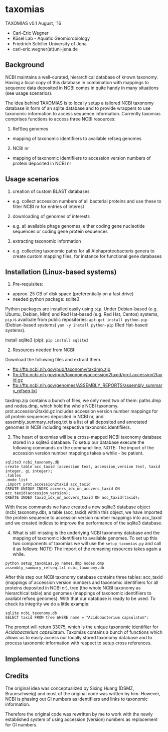 # taxomias                                                                     
TAXOMIAS v0.1 August, '16


* Carl-Eric Wegner
* Küsel Lab - Aquatic Geomicrobiology
* Friedrich Schiller University of Jena
* carl-eric.wegner(at)uni-jena.de

## Background

NCBI maintains a well-curated, hierarchical database of known taxonomy. Having 
a local copy of this database in combination with mappings to sequence data deposited
in NCBI comes in quite handy in many situations (see usage scenarios).

The idea behind TAXOMIAS is to locally setup a tailored NCBI taxonomy database
in form of an sqlite database and to provide wrappers to use taxonomic information
to access sequence information. Currently taxomias comprises functions to access
three NCBI resources:

1. RefSeq genomes
  * mapping of taxonomic identifiiers to available refseq genomes
2. NCBI nr 
  * mapping of taxonomic identifiiers to accession version numbers of protein deposited in NCBI nr

## Usage scenarios

1. creation of custom BLAST databases 
  * e.g. collect accession numbers of all bacterial proteins and use these to filter NCBI nr for entries of interest
2. downloading of genomes of interests 
  * e.g. all available phage genomes, either coding gene nucleotide sequences or coding gene protein sequences
3. extracting taxonomic information
  * e.g. collecting taxonomic paths for all Alphaproteobacteris genera to create custom mapping files, for instance for functional gene databases

## Installation (Linux-based systems)

1. Pre-requisites:
  * approx. 25 GB of disk space (preferentially on a fast drive)
  * needed python package: sqlite3 
  
  Python packages are installed easily using ```pip```. Under Debian-based (e.g. Ubuntu, Debian, Mint) and Red Hat-based (e.g. Red Hat, Centos) systems, ``` pip ``` is availbale from public repositories: ```apt-get install python-pip ``` (Debian-based systems) ``` yum -y install python-pip ``` (Red Hat-based systems).

  Install sqlite3 (pip): ```pip install sqlite3```
  

2. Resources needed from NCBI:
 
  Download the following files and extract them.


  * ftp://ftp.ncbi.nih.gov/pub/taxonomy/taxdmp.zip
  * ftp://ftp.ncbi.nih.gov/pub/taxonomy/accession2taxid/prot.accession2taxid.gz
  * ftp://ftp.ncbi.nih.gov/genomes/ASSEMBLY_REPORTS/assembly_summary_refseq.txt

  taxdmp.zip contains a bunch of files, we only need two of them: paths.dmp and nodes.dmp, which hold the whole NCBI taxonomy. prot.accession2taxid.gz includes accession version number mappings for all protein sequences deposited in NCBI nr, and assembly_summary_refseq.txt is a list of all deposited and annotated genomes in NCBI including respective taxonomic identifiiers.

3. The heart of taxomias will be a cross-mapped NCBI taxonomy database stored in a sqlite3 database.
To setup our database execute the following commands on the command-line. 
NOTE: The import of the accession version number mappings takes a while - be patient.

``` shell
sqlite3 ncbi_taxonomy.db
create table acc_taxid (accession text, accession_version text, taxid integer, gi integer);
.tables
.mode list
.import prot.accession2taxid acc_taxid
CREATE UNIQUE INDEX accvers_idx_on_accvers_taxid ON acc_taxid(accession_version);
CREATE INDEX taxid_idx_on_accvers_taxid ON acc_taxid(taxid);
```

  With these commands we have created a new sqlite3 database object (ncbi_taxonomy.db), a table (acc_taxid) 
  within this object, we have imported the protein sequence to accession version number mappings into acc_taxid and we created
  indices to improve the performance of the sqlite3 database.

4. What is still missing is the underlying NCBI taxonomy database and the mapping of taxonomic identifiiers to available genomes. To set up this two components of taxomias we will use the ``` setup_taxomias.py ``` and call it as follows:
NOTE: The import of the remaning resources takes again a while.

``` shell
python setup_taxomias.py names.dmp nodes.dmp assembly_summary_refseq.txt ncbi_taxonomy.db
```
  After this step our NCBI taxonomy database contains three tables: acc_taxid (mappings of accession version numbers and taxonomic identifiiers for all proteins deposited in NCBI nr), tree (the whole NCBI taxonomy as hierarchical table) and genomes (mappings of taxonomic identifiiers to availabl refseq genomes). With that our database is ready to be used. To check its integrity we do a little example:
  
  ``` shell
  sqlite ncbi_taxonomy.db
  SELECT taxid FROM tree WHERE name = "Acidobacterium capsulatum":
  ```
  
  The prompt will return 33075, which is the unique taxonomic identifiier for _Acidobacterium capsulatum_. Taxomias contains a bunch of functions which allows us to easily access our locally stored taxonomy database and to process taxonomic information with respect to setup cross references.
  
## Implemented functions

  
  
	
## Credits
The original idea was conceptualized by Sixing Huang (DSMZ, Braunschweig) and most of the original code was written by him. However, NCBI is phasing out GI numbers as identifiiers and links to taxonomic information. 

Therefore the original code was rewritten by me to work with the newly established system of using accession (version) numbers as replacement for GI numbers.

